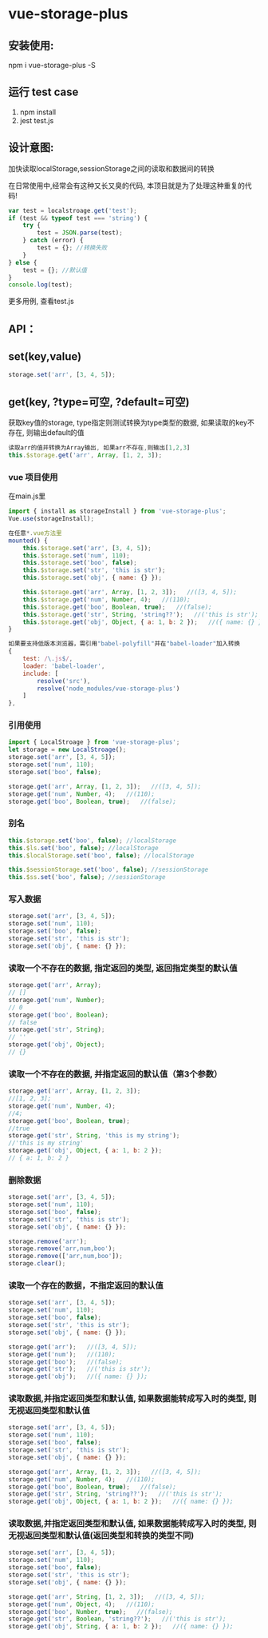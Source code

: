 # vue-storage-plus

## 安装使用:

npm i vue-storage-plus -S

## 运行 test case

1. npm install
2. jest test.js

## 设计意图:

加快读取localStorage,sessionStorage之间的读取和数据间的转换

在日常使用中,经常会有这种又长又臭的代码, 本顶目就是为了处理这种重复的代码!

```js
var test = localstroage.get('test');
if (test && typeof test === 'string') {
    try {
        test = JSON.parse(test);
    } catch (error) {
        test = {}; //转换失败
    }
} else {
    test = {}; //默认值
}
console.log(test);
```
更多用例, 查看test.js

## API：
## set(key,value)
```js
storage.set('arr', [3, 4, 5]);
```
## get(key, ?type=可空, ?default=可空)
获取key值的storage, type指定则测试转换为type类型的数据, 如果读取的key不存在, 则输出default的值
```js
读取arr的值并转换为Array输出, 如果arr不存在,则输出[1,2,3]
this.$storage.get('arr', Array, [1, 2, 3]);
```

### vue 项目使用
在main.js里
```js
import { install as storageInstall } from 'vue-storage-plus';
Vue.use(storageInstall);

在任意*.vue方法里
mounted() {
    this.$storage.set('arr', [3, 4, 5]);
    this.$storage.set('num', 110);
    this.$storage.set('boo', false);
    this.$storage.set('str', 'this is str');
    this.$storage.set('obj', { name: {} });

    this.$storage.get('arr', Array, [1, 2, 3]);   //([3, 4, 5]);
    this.$storage.get('num', Number, 4);   //(110);
    this.$storage.get('boo', Boolean, true);   //(false);
    this.$storage.get('str', String, 'string??');   //('this is str');
    this.$storage.get('obj', Object, { a: 1, b: 2 });   //({ name: {} });
}

如果要支持低版本浏览器，需引用"babel-polyfill"并在"babel-loader"加入转换
{
    test: /\.js$/,
    loader: 'babel-loader',
    include: [
        resolve('src'),
        resolve('node_modules/vue-storage-plus')
    ]
},
```

### 引用使用
```js
import { LocalStroage } from 'vue-storage-plus';
let storage = new LocalStroage();
storage.set('arr', [3, 4, 5]);
storage.set('num', 110);
storage.set('boo', false);

storage.get('arr', Array, [1, 2, 3]);   //([3, 4, 5]);
storage.get('num', Number, 4);   //(110);
storage.get('boo', Boolean, true);   //(false);

```

### 别名
```js
this.$storage.set('boo', false); //localStorage
this.$ls.set('boo', false); //localStorage
this.$localStorage.set('boo', false); //localStorage

this.$sessionStorage.set('boo', false); //sessionStorage
this.$ss.set('boo', false); //sessionStorage
```

### 写入数据

```js
storage.set('arr', [3, 4, 5]);
storage.set('num', 110);
storage.set('boo', false);
storage.set('str', 'this is str');
storage.set('obj', { name: {} });
```

### 读取一个不存在的数据, 指定返回的类型, 返回指定类型的默认值

```js
storage.get('arr', Array);
// []
storage.get('num', Number);
// 0
storage.get('boo', Boolean);
// false
storage.get('str', String);
// ''
storage.get('obj', Object);
// {}
```

### 读取一个不存在的数据, 并指定返回的默认值（第3个参数）

```js
storage.get('arr', Array, [1, 2, 3]);
//[1, 2, 3];
storage.get('num', Number, 4);
//4;
storage.get('boo', Boolean, true);
//true
storage.get('str', String, 'this is my string');
//'this is my string'
storage.get('obj', Object, { a: 1, b: 2 });
// { a: 1, b: 2 }
```

### 删除数据

```js
storage.set('arr', [3, 4, 5]);
storage.set('num', 110);
storage.set('boo', false);
storage.set('str', 'this is str');
storage.set('obj', { name: {} });

storage.remove('arr');
storage.remove('arr,num,boo');
storage.remove(['arr,num,boo']);
storage.clear();
```

### 读取一个存在的数据，不指定返回的默认值

```js
storage.set('arr', [3, 4, 5]);
storage.set('num', 110);
storage.set('boo', false);
storage.set('str', 'this is str');
storage.set('obj', { name: {} });

storage.get('arr');   //([3, 4, 5]);
storage.get('num');   //(110);
storage.get('boo');   //(false);
storage.get('str');   //('this is str');
storage.get('obj');   //({ name: {} });
```

### 读取数据,并指定返回类型和默认值, 如果数据能转成写入时的类型, 则无视返回类型和默认值

```js
storage.set('arr', [3, 4, 5]);
storage.set('num', 110);
storage.set('boo', false);
storage.set('str', 'this is str');
storage.set('obj', { name: {} });

storage.get('arr', Array, [1, 2, 3]);   //([3, 4, 5]);
storage.get('num', Number, 4);   //(110);
storage.get('boo', Boolean, true);   //(false);
storage.get('str', String, 'string??');   //('this is str');
storage.get('obj', Object, { a: 1, b: 2 });   //({ name: {} });
```

### 读取数据,并指定返回类型和默认值, 如果数据能转成写入时的类型, 则无视返回类型和默认值(返回类型和转换的类型不同)

```js
storage.set('arr', [3, 4, 5]);
storage.set('num', 110);
storage.set('boo', false);
storage.set('str', 'this is str');
storage.set('obj', { name: {} });

storage.get('arr', String, [1, 2, 3]);   //([3, 4, 5]);
storage.get('num', Object, 4);   //(110);
storage.get('boo', Number, true);   //(false);
storage.get('str', Boolean, 'string??');   //('this is str');
storage.get('obj', String, { a: 1, b: 2 });   //({ name: {} });
```
